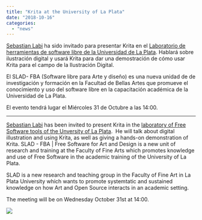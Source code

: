 ```yaml
---
title: "Krita at the University of La Plata"
date: "2018-10-16"
categories: 
  - "news"
---
```


[Sebastian Labi](https://www.facebook.com/sebastianlabi/) ha sido invitado para presentar Krita en el [Laboratorio de herramientas de software libre de la Universidad de La Plata](http://sladfba.com.ar). Hablará sobre ilustración digital y usará Krita para dar una demostración de cómo usar Krita para el campo de la Ilustración Digital.

El SLAD- FBA (Software libre para Arte y diseño) es una nueva unidad de de investigación y formación en la Facultad de Bellas Artes que promueve el conocimiento y uso del software libre en la capacitación académica de la Universidad de La Plata.

El evento tendrá lugar el Miércoles 31 de Octubre a las 14:00.

* * *

[Sebastian Labi](https://www.facebook.com/sebastianlabi/) has been invited to present Krita in the [laboratory of Free Software tools of the Unversity of La Plata](http://sladfba.com.ar/).  He will talk about digital illustration and using Krita, as well as giving a hands-on demonstration of Krita. SLAD - FBA | Free Software for Art and Design is a new unit of research and training at the Faculty of Fine Arts which promotes knowledge and use of Free Software in the academic training of the University of La Plata.

SLAD is a new research and teaching group in the Faculty of Fine Art in La Plata University which wants to promote systemtatic and sustained knowledge on how Art and Open Source interacts in an academic setting.

The meeting will be on Wednesday October 31st at 14:00.

[![](/images/posts/2018/44370432_729798940713000_4448053777404002304_o.jpg)](/images/posts/2018/44370432_729798940713000_4448053777404002304_o.jpg)
